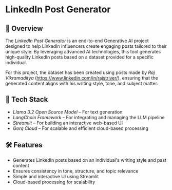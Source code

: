 # LinkedIn Post Generator  

## 📌 Overview  
The *LinkedIn Post Generator* is an end-to-end Generative AI project designed to help LinkedIn influencers create engaging posts tailored to their unique style. By leveraging advanced AI technologies, this tool generates high-quality LinkedIn posts based on a dataset provided for a specific individual.  

For this project, the dataset has been created using posts made by *Raj Vikramaditya* (https://www.linkedin.com/in/rajstriver/), ensuring that the generated content aligns with his writing style, tone, and subject matter.  

## 🚀 Tech Stack  
- *Llama 3.2 Open Source Model* – For text generation  
- *LangChain Framework* – For integrating and managing the LLM pipeline  
- *Streamlit* – For building an interactive web-based UI  
- *Gorq Cloud* – For scalable and efficient cloud-based processing  

## 🛠 Features  
- Generates LinkedIn posts based on an individual's writing style and past content  
- Ensures consistency in tone, structure, and topic relevance  
- Simple and interactive UI using Streamlit  
- Cloud-based processing for scalability  
